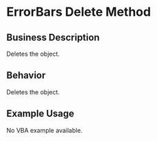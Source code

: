 # ErrorBars Delete Method

## Business Description
Deletes the object.

## Behavior
Deletes the object.

## Example Usage
No VBA example available.